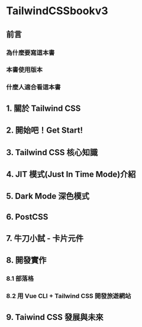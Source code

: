 # TailwindCSSbookv3

## 前言

### 為什麼要寫這本書

### 本書使用版本

### 什麼人適合看這本書

## 1. 關於 Tailwind CSS

## 2. 開始吧！Get Start!

## 3. Tailwind CSS 核心知識

## 4. JIT 模式(Just In Time Mode)介紹

## 5. Dark Mode 深色模式

## 6. PostCSS

## 7. 牛刀小試 - 卡片元件

## 8. 開發實作

### 8.1 部落格

### 8.2 用 Vue CLI + Tailwind CSS 開發旅遊網站

## 9. Taiwind CSS 發展與未來
